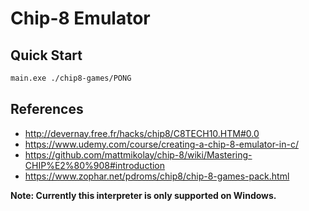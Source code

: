# Chip-8 Emulator

## Quick Start
```bash
main.exe ./chip8-games/PONG
```

## References
- http://devernay.free.fr/hacks/chip8/C8TECH10.HTM#0.0
- https://www.udemy.com/course/creating-a-chip-8-emulator-in-c/
- https://github.com/mattmikolay/chip-8/wiki/Mastering-CHIP%E2%80%908#introduction
- https://www.zophar.net/pdroms/chip8/chip-8-games-pack.html


**Note: Currently this interpreter is only supported on Windows.**
